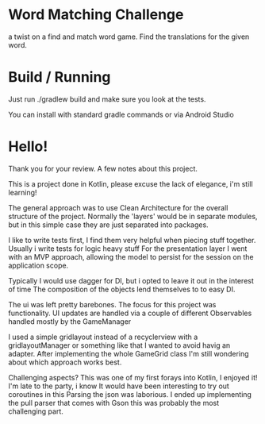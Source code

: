 # Word Matching Challenge
a twist on a find and match word game. Find the translations for the given word. 

# Build / Running
Just run ./gradlew build and make sure you look at the tests.

You can install with standard gradle commands or via Android Studio

# Hello!
Thank you for your review. 
A few notes about this project.

This is a project done in Kotlin, please excuse the lack of elegance, i'm still learning!

The general approach was to use Clean Architecture for the overall structure of the project.
Normally the 'layers' would be in separate modules, but in this simple case they are just separated into packages.

I like to write tests first, I find them very helpful when piecing stuff together.
Usually i write tests for logic heavy stuff
For the presentation layer I went with an MVP approach, allowing the model to persist for the session on the application scope.


Typically I would use dagger for DI, but i opted to leave it out in the interest of time 
The composition of the objects lend themselves to to easy DI.

The ui was left pretty barebones. The focus for this project was functionality.
UI updates are handled via a couple of different Observables handled mostly by the GameManager

I used a simple gridlayout instead of a recyclerview with a gridlayoutManager or something like that
I wanted to avoid havig an adapter. After implementing the whole GameGrid class I'm still wondering
about which approach works best. 

Challenging aspects?
This was one of my first forays into Kotlin, I enjoyed it! I'm late to the party, i know
It would have been interesting to try out coroutines in this
Parsing the json was laborious. I ended up implementing the pull parser that comes with Gson
this was probably the most challenging part. 



